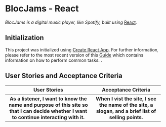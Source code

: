 # BlocJams - React
*BlocJams is a digital music player, like Spotify, built using* [React](https://reactjs.org/).
## Initialization
This project was initialized using [Create React App](https://github.com/facebookincubator/create-react-app). For further information, please refer to the most recent version of this [Guide](https://github.com/facebookincubator/create-react-app/blob/master/packages/react-scripts/template/README.md) which contains information on how to perform common tasks.
.


## User Stories and Acceptance Criteria
<table>
  <tbody>
    <tr>
      <th>User Stories</th>
      <th>Acceptance Criteria</th>
    </tr>
    <tr>
      <th>As a listener, I want to know the name and purpose of this site so that I can decide whether I want to continue interacting with it.</th>
      <th>When I vist the site, I see the name of the site, a slogan, and a brief list of selling points.</th>
    </tr>
  </tbody>
</table>
